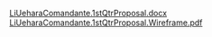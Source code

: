 [LiUeharaComandante.1stQtrProposal.docx](https://github.com/Fujiroooo/LiUeharaComandante/files/9630566/LiUeharaComandante.1stQtrProposal.docx)
[LiUeharaComandante.1stQtrProposal.Wireframe.pdf](https://github.com/Fujiroooo/LiUeharaComandante/files/9630567/LiUeharaComandante.1stQtrProposal.Wireframe.pdf)
